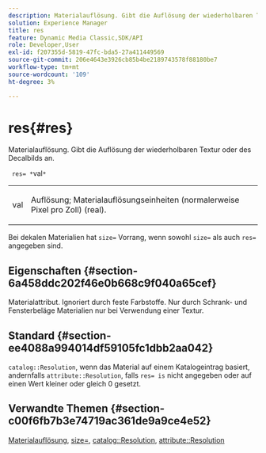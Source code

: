 ```yaml
---
description: Materialauflösung. Gibt die Auflösung der wiederholbaren Textur oder des Decalbilds an.
solution: Experience Manager
title: res
feature: Dynamic Media Classic,SDK/API
role: Developer,User
exl-id: f207355d-5819-47fc-bda5-27a411449569
source-git-commit: 206e4643e3926cb85b4be2189743578f88180be7
workflow-type: tm+mt
source-wordcount: '109'
ht-degree: 3%

---
```


# res{#res}

Materialauflösung. Gibt die Auflösung der wiederholbaren Textur oder des Decalbilds an.

` res= *`val`*`

<table id="simpletable_2004B804D46E43C090E59BBFF8144598"> 
 <tr class="strow"> 
  <td class="stentry"> <p> <span class="varname"> val  </span> </p> </td> 
  <td class="stentry"> <p>Auflösung; Materialauflösungseinheiten (normalerweise Pixel pro Zoll) (real). </p> </td> 
 </tr> 
</table>

Bei dekalen Materialien hat `size=` Vorrang, wenn sowohl `size=` als auch `res=` angegeben sind.

## Eigenschaften {#section-6a458ddc202f46e0b668c9f040a65cef}

Materialattribut. Ignoriert durch feste Farbstoffe. Nur durch Schrank- und Fensterbeläge Materialien nur bei Verwendung einer Textur.

## Standard {#section-ee4088a994014df59105fc1dbb2aa042}

`catalog::Resolution`, wenn das Material auf einem Katalogeintrag basiert, andernfalls  `attribute::Resolution`, falls  `res= is` nicht angegeben oder auf einen Wert kleiner oder gleich 0 gesetzt.

## Verwandte Themen {#section-c00f6fb7b3e74719ac361de9a9ce4e52}

[Materialauflösung](../../../../../ir-api/http-protocol/image-rendering-api-ref/c-ir-http-protocol-ref/c-ir-http-protocol-syntax-and-features/c-ir-vignettes/c-ir-material-resolution.md#concept-f60103c64e324e2cae78bd76dfb4de8b),  [size=](../../../../../ir-api/http-protocol/image-rendering-api-ref/c-ir-http-protocol-ref/c-ir-http-protocol-command-reference/r-ir-http-size.md#reference-1220d6fbcde4479aba91de7adacdc988),  [catalog::Resolution](../../../../../ir-api/material-cat/image-rendering-api-ref/c-ir-material-catalog/c-ir-material-data-reference/r-ir-resolution-dataref.md#reference-6a2d64c2d72b438fade58a3391569da7),  [attribute::Resolution](../../../../../ir-api/material-cat/image-rendering-api-ref/c-ir-material-catalog/c-ir-attributes-reference/r-ir-resolution.md#reference-09fe14e6bfbf4db6b7f4369fffecc806)
